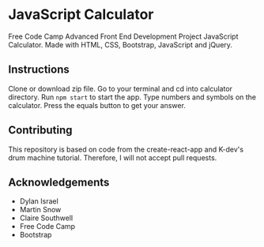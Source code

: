 # JavaScript Calculator
Free Code Camp Advanced Front End Development Project JavaScript Calculator. Made with HTML, CSS, Bootstrap, JavaScript and jQuery.

## Instructions
Clone or download zip file. Go to your terminal and cd into calculator directory. Run ```npm start``` to start the app. Type numbers and symbols on the calculator. Press the equals button to get your answer.

## Contributing
This repository is based on code from the create-react-app and K-dev's drum machine tutorial. Therefore, I will not accept pull requests.

## Acknowledgements
* Dylan Israel
* Martin Snow
* Claire Southwell
* Free Code Camp
* Bootstrap
